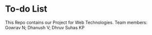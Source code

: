 # To-do List
This Repo contains our Project for Web Technologies.
Team members: Gowrav N; Dhanush V; Dhruv Suhas KP
